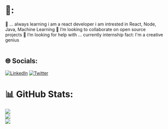 # 💫:
🌱 ... always learning
i am a react developer
i am intrested in React, Node, Java, Machine Learning
👯 I’m looking to collaborate on open source projects
🤔 I’m looking for help with ... currently internship
fact: I'm a creative genius<br><br>


## 🌐 Socials:
[![LinkedIn](https://img.shields.io/badge/LinkedIn-%230077B5.svg?logo=linkedin&logoColor=white)](https://linkedin.com/in/https://www.linkedin.com/in/olaitan-akano-3488651a2/) [![Twitter](https://img.shields.io/badge/Twitter-%231DA1F2.svg?logo=Twitter&logoColor=white)](https://twitter.com/Olaitan_CG) 


# 📊 GitHub Stats:
![](https://github-readme-stats.vercel.app/api?username=moa-mel&theme=dark&hide_border=false&include_all_commits=true&count_private=true)<br/>
![](https://github-readme-streak-stats.herokuapp.com/?user=moa-mel&theme=dark&hide_border=false)<br/>
![](https://github-readme-stats.vercel.app/api/top-langs/?username=moa-mel&theme=dark&hide_border=false&include_all_commits=true&count_private=true&layout=compact)



